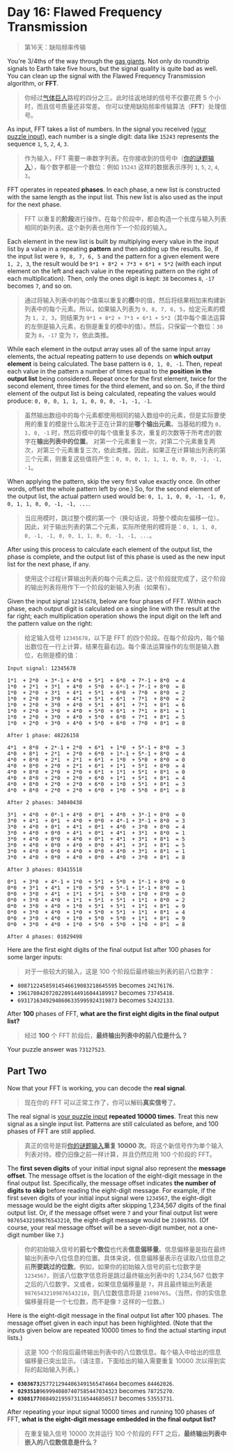 # Day 16: Flawed Frequency Transmission

> 第16天：缺陷频率传输

You're 3/4ths of the way through the [gas giants](https://en.wikipedia.org/wiki/Gas_giant). Not only do roundtrip signals to Earth take five hours, but the signal quality is quite bad as well. You can clean up the signal with the Flawed Frequency Transmission algorithm, or **FFT**.

> 你经过[气体巨人](https://en.wikipedia.org/wiki/Gas_giant)路程的四分之三。此时往返地球的信号不仅要花费 5 个小时，而且信号质量还非常差。 你可以使用缺陷频率传输算法（**FFT**）处理信号。

As input, FFT takes a list of numbers. In the signal you received ([your puzzle input](day16.txt)), each number is a single digit: data like `15243` represents the sequence `1`, `5`, `2`, `4`, `3`.

> 作为输入，FFT 需要一串数字列表。在你接收到的信号中（[你的谜题输入](day16.txt)），每个数字都是一个数位：例如 `15243` 这样的数据表示序列 `1`, `5`, `2`, `4`, `3`。

FFT operates in repeated **phases**. In each phase, a new list is constructed with the same length as the input list. This new list is also used as the input for the next phase.

> FFT 以重复的**阶段**进行操作。在每个阶段中，都会构造一个长度与输入列表相同的新列表。这个新列表也用作下一个阶段的输入。

Each element in the new list is built by multiplying every value in the input list by a value in a repeating **pattern** and then adding up the results. So, if the input list were `9, 8, 7, 6, 5` and the pattern for a given element were `1, 2, 3`, the result would be `9*1 + 8*2 + 7*3 + 6*1 + 5*2` (with each input element on the left and each value in the repeating pattern on the right of each multiplication). Then, only the ones digit is kept: `38` becomes `8`, `-17` becomes `7`, and so on.

> 通过将输入列表中的每个值乘以重复的**模**中的值，然后将结果相加来构建新列表中的每个元素。所以，如果输入列表为 `9, 8, 7, 6, 5`，给定元素的模为 `1, 2, 3`，则结果为 `9*1 + 8*2 + 7*3 + 6*1 + 5*2`（其中每个乘法运算的左侧是输入元素，右侧是重复的模中的值）。然后，只保留一个数位：`38` 变为 `8`，`-17` 变为 `7`，依此类推。

While each element in the output array uses all of the same input array elements, the actual repeating pattern to use depends on **which output element** is being calculated. The base pattern is `0, 1, 0, -1`. Then, repeat each value in the pattern a number of times equal to the **position in the output list** being considered. Repeat once for the first element, twice for the second element, three times for the third element, and so on. So, if the third element of the output list is being calculated, repeating the values would produce: `0, 0, 0, 1, 1, 1, 0, 0, 0, -1, -1, -1`.

> 虽然输出数组中的每个元素都使用相同的输入数组中的元素，但是实际要使用的重复的模是什么取决于正在计算的是**哪个输出元素**。当基础的模为 `0, 1, 0, -1` 时，然后将模中的每个值重复多次，重复的次数等于所考虑的数字在**输出列表中的位置**。 对第一个元素重复一次，对第二个元素重复两次，对第三个元素重复三次，依此类推。因此，如果正在计算输出列表的第三个元素，则重复这些值将产生：`0, 0, 0, 1, 1, 1, 0, 0, 0, -1, -1, -1`。

When applying the pattern, skip the very first value exactly once. (In other words, offset the whole pattern left by one.) So, for the second element of the output list, the actual pattern used would be: `0, 1, 1, 0, 0, -1, -1, 0, 0, 1, 1, 0, 0, -1, -1, ...`.

> 当应用模时，跳过整个模的第一个（换句话说，将整个模向左偏移一位）。因此，对于输出列表的第二个元素，实际所使用的模将是：`0, 1, 1, 0, 0, -1, -1, 0, 0, 1, 1, 0, 0, -1, -1, ...`。

After using this process to calculate each element of the output list, the phase is complete, and the output list of this phase is used as the new input list for the next phase, if any.

> 使用这个过程计算输出列表的每个元素之后，这个阶段就完成了，这个阶段的输出列表将用作下一个阶段的新输入列表（如果有）。

Given the input signal `12345678`, below are four phases of FFT. Within each phase, each output digit is calculated on a single line with the result at the far right; each multiplication operation shows the input digit on the left and the pattern value on the right:

> 给定输入信号 `12345678`，以下是 FFT 的四个阶段。在每个阶段内，每个输出数位在一行上计算，结果在最右边。每个乘法运算操作的左侧是输入数位，右侧是模的值：

```'
Input signal: 12345678

1*1  + 2*0  + 3*-1 + 4*0  + 5*1  + 6*0  + 7*-1 + 8*0  = 4
1*0  + 2*1  + 3*1  + 4*0  + 5*0  + 6*-1 + 7*-1 + 8*0  = 8
1*0  + 2*0  + 3*1  + 4*1  + 5*1  + 6*0  + 7*0  + 8*0  = 2
1*0  + 2*0  + 3*0  + 4*1  + 5*1  + 6*1  + 7*1  + 8*0  = 2
1*0  + 2*0  + 3*0  + 4*0  + 5*1  + 6*1  + 7*1  + 8*1  = 6
1*0  + 2*0  + 3*0  + 4*0  + 5*0  + 6*1  + 7*1  + 8*1  = 1
1*0  + 2*0  + 3*0  + 4*0  + 5*0  + 6*0  + 7*1  + 8*1  = 5
1*0  + 2*0  + 3*0  + 4*0  + 5*0  + 6*0  + 7*0  + 8*1  = 8

After 1 phase: 48226158

4*1  + 8*0  + 2*-1 + 2*0  + 6*1  + 1*0  + 5*-1 + 8*0  = 3
4*0  + 8*1  + 2*1  + 2*0  + 6*0  + 1*-1 + 5*-1 + 8*0  = 4
4*0  + 8*0  + 2*1  + 2*1  + 6*1  + 1*0  + 5*0  + 8*0  = 0
4*0  + 8*0  + 2*0  + 2*1  + 6*1  + 1*1  + 5*1  + 8*0  = 4
4*0  + 8*0  + 2*0  + 2*0  + 6*1  + 1*1  + 5*1  + 8*1  = 0
4*0  + 8*0  + 2*0  + 2*0  + 6*0  + 1*1  + 5*1  + 8*1  = 4
4*0  + 8*0  + 2*0  + 2*0  + 6*0  + 1*0  + 5*1  + 8*1  = 3
4*0  + 8*0  + 2*0  + 2*0  + 6*0  + 1*0  + 5*0  + 8*1  = 8

After 2 phases: 34040438

3*1  + 4*0  + 0*-1 + 4*0  + 0*1  + 4*0  + 3*-1 + 8*0  = 0
3*0  + 4*1  + 0*1  + 4*0  + 0*0  + 4*-1 + 3*-1 + 8*0  = 3
3*0  + 4*0  + 0*1  + 4*1  + 0*1  + 4*0  + 3*0  + 8*0  = 4
3*0  + 4*0  + 0*0  + 4*1  + 0*1  + 4*1  + 3*1  + 8*0  = 1
3*0  + 4*0  + 0*0  + 4*0  + 0*1  + 4*1  + 3*1  + 8*1  = 5
3*0  + 4*0  + 0*0  + 4*0  + 0*0  + 4*1  + 3*1  + 8*1  = 5
3*0  + 4*0  + 0*0  + 4*0  + 0*0  + 4*0  + 3*1  + 8*1  = 1
3*0  + 4*0  + 0*0  + 4*0  + 0*0  + 4*0  + 3*0  + 8*1  = 8

After 3 phases: 03415518

0*1  + 3*0  + 4*-1 + 1*0  + 5*1  + 5*0  + 1*-1 + 8*0  = 0
0*0  + 3*1  + 4*1  + 1*0  + 5*0  + 5*-1 + 1*-1 + 8*0  = 1
0*0  + 3*0  + 4*1  + 1*1  + 5*1  + 5*0  + 1*0  + 8*0  = 0
0*0  + 3*0  + 4*0  + 1*1  + 5*1  + 5*1  + 1*1  + 8*0  = 2
0*0  + 3*0  + 4*0  + 1*0  + 5*1  + 5*1  + 1*1  + 8*1  = 9
0*0  + 3*0  + 4*0  + 1*0  + 5*0  + 5*1  + 1*1  + 8*1  = 4
0*0  + 3*0  + 4*0  + 1*0  + 5*0  + 5*0  + 1*1  + 8*1  = 9
0*0  + 3*0  + 4*0  + 1*0  + 5*0  + 5*0  + 1*0  + 8*1  = 8

After 4 phases: 01029498
```

Here are the first eight digits of the final output list after 100 phases for some larger inputs:

> 对于一些较大的输入，这是 100 个阶段后最终输出列表的前八位数字：

- `80871224585914546619083218645595` becomes `24176176`.
- `19617804207202209144916044189917` becomes `73745418`.
- `69317163492948606335995924319873` becomes `52432133`.

After **100** phases of FFT, **what are the first eight digits in the final output list?**

> 经过 **100** 个 FFT 阶段后，**最终输出列表中的前八位是什么？**

Your puzzle answer was `73127523`.

## Part Two

Now that your FFT is working, you can decode the **real signal**.

> 现在你的 FFT 可以正常工作了，你可以解码**真实信号**了。

The real signal is [your puzzle input](day16.txt) **repeated 10000 times**. Treat this new signal as a single input list. Patterns are still calculated as before, and 100 phases of FFT are still applied.

> 真正的信号是将[你的谜题输入](day16.txt)**重复 10000 次**。将这个新信号作为单个输入列表对待。模仍旧像之前一样计算，并且仍然应用 100 个阶段的 FFT。

The **first seven digits** of your initial input signal also represent the **message offset**. The message offset is the location of the eight-digit message in the final output list. Specifically, the message offset indicates **the number of digits to skip** before reading the eight-digit message. For example, if the first seven digits of your initial input signal were `1234567`, the eight-digit message would be the eight digits after skipping 1,234,567 digits of the final output list. Or, if the message offset were `7` and your final output list were `98765432109876543210`, the eight-digit message would be `21098765`. (Of course, your real message offset will be a seven-digit number, not a one-digit number like `7`.)

> 你的初始输入信号的**前七个数位**也代表**信息偏移量**。信息偏移量是指在最终输出列表中八位信息的位置。具体来说，信息偏移量表示在读取八位信息之前**所要跳过的位数**。例如，如果你的初始输入信号的前七位数字是 `1234567`，则该八位数字信息将是跳过最终输出列表中的 1,234,567 位数字之后的八位数字。又或者，如果信息偏移量是 `7`，并且最终输出列表是 `98765432109876543210`，则八位数信息将是 `21098765`。（当然，你的实信息偏移量将是一个七位数，而不是像 `7` 这样的一位数。）

Here is the eight-digit message in the final output list after 100 phases. The message offset given in each input has been highlighted. (Note that the inputs given below are repeated 10000 times to find the actual starting input lists.)

> 这是 100 个阶段后最终输出列表中的八位数信息。每个输入中给出的信息偏移量已突出显示。（请注意，下面给出的输入需要重复 10000 次以得到实际的起始输入列表。）

- **`0303673`**`2577212944063491565474664` becomes `84462026`.
- **`0293510`**`9699940807407585447034323` becomes `78725270`.
- **`0308177`**`0884921959731165446850517` becomes `53553731`.

After repeating your input signal 10000 times and running 100 phases of FFT, **what is the eight-digit message embedded in the final output list?**

> 在重复输入信号 10000 次并运行 100 个阶段的 FFT 之后，**最终输出列表中嵌入的八位数信息是什么？**
